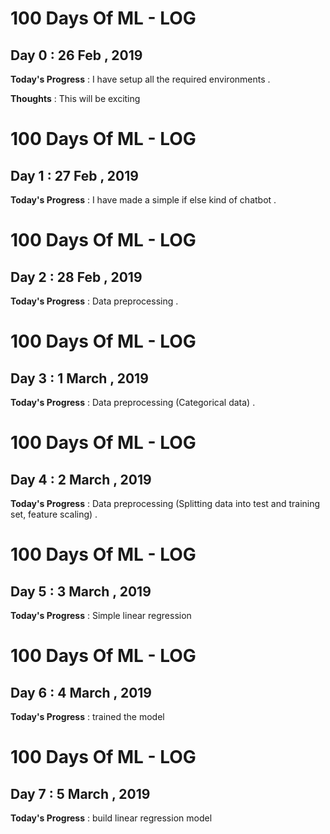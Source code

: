 # 100 Days Of ML - LOG
## Day 0 : 26 Feb , 2019
**Today's Progress** : I have setup all the required environments .

**Thoughts** : This will be exciting

# 100 Days Of ML - LOG
## Day 1 : 27 Feb , 2019
**Today's Progress** : I have made a simple if else kind of chatbot .

# 100 Days Of ML - LOG
## Day 2 : 28 Feb , 2019
**Today's Progress** : Data preprocessing .

# 100 Days Of ML - LOG
## Day 3 : 1 March , 2019
**Today's Progress** : Data preprocessing (Categorical data) .


# 100 Days Of ML - LOG
## Day 4 : 2 March , 2019
**Today's Progress** : Data preprocessing (Splitting data into test and training set, feature scaling) .

# 100 Days Of ML - LOG
## Day 5 : 3 March , 2019
**Today's Progress** : Simple linear regression

# 100 Days Of ML - LOG
## Day 6 : 4 March , 2019
**Today's Progress** : trained the model


# 100 Days Of ML - LOG
## Day 7 : 5 March , 2019
**Today's Progress** : build linear regression model


